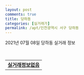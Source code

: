 ```yaml
---
layout: post
comments: true
title: 당하동
categories: [실거래가]
permalink: /apt/인천광역시 서구 당하동
---
```


2021년 07월 08일 당하동 실거래 정보

<script type="text/javascript">
  google.charts.load('current', {'packages':['corechart']});
  google.charts.setOnLoadCallback(drawChart);

  function drawChart() {
    var data = google.visualization.arrayToDataTable([['거래일', '매매', '전월세', '전매'], ['20-07', 45, 62, 6], ['20-08', 47, 70, 16], ['20-09', 46, 49, 25], ['20-10', 109, 48, 5], ['20-11', 154, 58, 17], ['20-12', 79, 49, 5], ['21-01', 55, 46, 12], ['21-02', 38, 36, 4], ['21-03', 82, 55, 8], ['21-04', 71, 59, 7], ['21-05', 54, 43, 5], ['21-06', 23, 46, 7], ['21-07', 1, 2, 0]]);

    var options = {
      title: '최근 1년간 유형별 거래량 추이',
      legend: { position: 'bottom' }
    };

    var chart = new google.visualization.LineChart(document.getElementById('columnchart_material'));
    chart.draw(data, (options));년간 
  }
</script>

<div id="columnchart_material" style="width: 95%; margin-left: -35px; display: block"></div>
<br>
<table>
  <tr>
    <td colspan="4" style="font-weight: bold;"><a href="https://search.naver.com/search.naver?query=당하동 실거래정보없음">실거래정보없음</a></td>
  </tr>
    
</table>
    